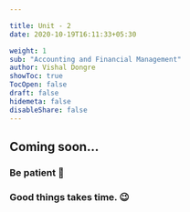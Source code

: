 ```yaml
---

title: Unit - 2 
date: 2020-10-19T16:11:33+05:30

weight: 1
sub: "Accounting and Financial Management"
author: Vishal Dongre
showToc: true
TocOpen: false
draft: false
hidemeta: false
disableShare: false
---
```





## Coming soon...

### Be patient 🙂
### Good things takes time. 😉